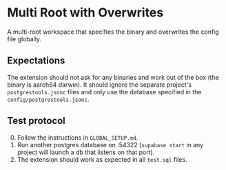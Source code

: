 # Multi Root with Overwrites

A multi-root workspace that specifies the binary and overwrites the config file globally.

## Expectations

The extension should not ask for any binaries and work out of the box (the binary is aarch64 darwin). It should ignore the separate project's `postgrestools.jsonc` files and only use the database specified in the `config/postgrestools.jsonc`.

## Test protocol

0. Follow the instructions in `GLOBAL_SETUP.md`.
1. Run another postgres database on :54322 (`supabase start` in any project will launch a db that listens on that port).
2. The extension should work as expected in all `test.sql` files.
